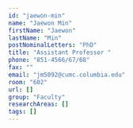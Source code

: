 ```yaml
---
id: "jaewon-min"
name: "Jaewon Min"
firstName: "Jaewon"
lastName: "Min"
postNominalLetters: "PhD"
title: "Assistant Professor "
phone: "851-4566/67/68"
fax: ""
email: "jm5092@cumc.columbia.edu"
room: "602"
url: []
group: "Faculty"
researchAreas: []
tags: []
---
```

